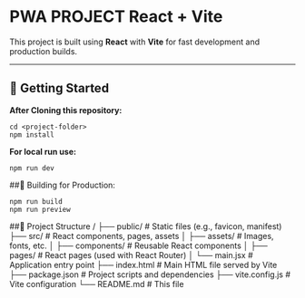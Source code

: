 # PWA PROJECT React + Vite

This project is built using **React** with **Vite** for fast development and production builds.

---

## 🚀 Getting Started

**After Cloning this repository:**
```
cd <project-folder>
npm install
```
**For local run use:**
```
npm run dev
```

##🔨 Building for Production:
```
npm run build
npm run preview
```

##📂 Project Structure
/
├── public/          # Static files (e.g., favicon, manifest)
├── src/            # React components, pages, assets
│   ├── assets/     # Images, fonts, etc.
│   ├── components/ # Reusable React components
│   ├── pages/      # React pages (used with React Router)
│   └── main.jsx    # Application entry point
├── index.html      # Main HTML file served by Vite
├── package.json    # Project scripts and dependencies
├── vite.config.js  # Vite configuration
└── README.md       # This file
